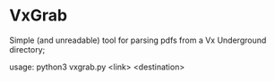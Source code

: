 # VxGrab
Simple (and unreadable) tool for parsing pdfs from a Vx Underground directory;

usage:
python3 vxgrab.py \<link\> \<destination\>
